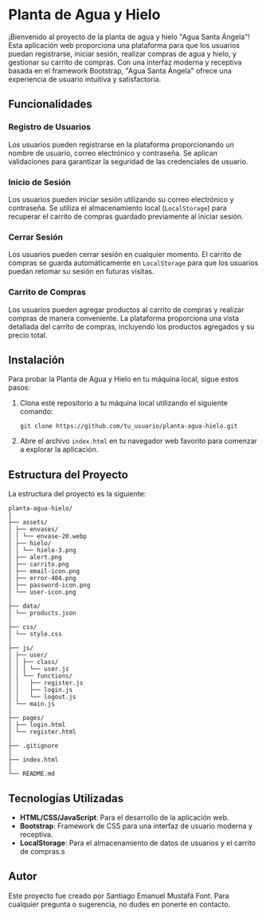 # Planta de Agua y Hielo

¡Bienvenido al proyecto de la planta de agua y hielo "Agua Santa Ángela"! Esta aplicación web proporciona una plataforma para que los usuarios puedan registrarse, iniciar sesión, realizar compras de agua y hielo, y gestionar su carrito de compras. Con una interfaz moderna y receptiva basada en el framework Bootstrap, "Agua Santa Ángela" ofrece una experiencia de usuario intuitiva y satisfactoria.

## Funcionalidades

### Registro de Usuarios

Los usuarios pueden registrarse en la plataforma proporcionando un nombre de usuario, correo electrónico y contraseña. Se aplican validaciones para garantizar la seguridad de las credenciales de usuario.

### Inicio de Sesión

Los usuarios pueden iniciar sesión utilizando su correo electrónico y contraseña. Se utiliza el almacenamiento local (`LocalStorage`) para recuperar el carrito de compras guardado previamente al iniciar sesión.

### Cerrar Sesión

Los usuarios pueden cerrar sesión en cualquier momento. El carrito de compras se guarda automáticamente en `LocalStorage` para que los usuarios puedan retomar su sesión en futuras visitas.

### Carrito de Compras

Los usuarios pueden agregar productos al carrito de compras y realizar compras de manera conveniente. La plataforma proporciona una vista detallada del carrito de compras, incluyendo los productos agregados y su precio total.

## Instalación

Para probar la Planta de Agua y Hielo en tu máquina local, sigue estos pasos:

1. Clona este repositorio a tu máquina local utilizando el siguiente comando:

    ```git
    git clone https://github.com/tu_usuario/planta-agua-hielo.git
    ```

2. Abre el archivo `index.html` en tu navegador web favorito para comenzar a explorar la aplicación.

## Estructura del Proyecto

La estructura del proyecto es la siguiente:

```project root
planta-agua-hielo/
│
├── assets/
│ ├── envases/
│ │ └── envase-20.webp
│ ├── hielo/
│ │ └── hielo-3.png
│ ├── alert.png
│ ├── carrito.png
│ ├── email-icon.png
│ ├── error-404.png
│ ├── password-icon.png
│ └── user-icon.png
│
├── data/
│ └── products.json
│
├── css/
│ └── style.css
│
├── js/
│ ├── user/
│ │ ├── class/
│ │ │ └── user.js
│ │ └── functions/
│ │   ├── register.js
│ │   ├── login.js
│ │   └── logout.js
│ └── main.js
│
├── pages/
│ ├── login.html
│ └── register.html
│
├── .gitignore
│
├── index.html
│
└── README.md
```

## Tecnologías Utilizadas

- **HTML/CSS/JavaScript**: Para el desarrollo de la aplicación web.
- **Bootstrap**: Framework de CSS para una interfaz de usuario moderna y receptiva.
- **LocalStorage**: Para el almacenamiento de datos de usuarios y el carrito de compras.s

## Autor

Este proyecto fue creado por Santiago Emanuel Mustafá Font. Para cualquier pregunta o sugerencia, no dudes en ponerte en contacto.
